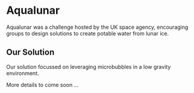 # Aqualunar
Aqualunar was a challenge hosted by the UK space agency, encouraging groups to design solutions to create potable water from lunar ice. 

## Our Solution
Our solution focussed on leveraging microbubbles in a low gravity environment. 


More details to come soon ...
